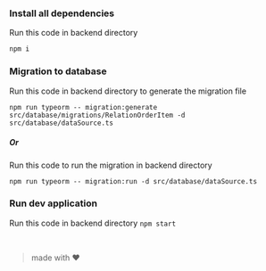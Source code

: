 ### Install all dependencies

Run this code in backend directory

```npm i```

### Migration to database

Run this code in backend directory to generate the migration file

```npm run typeorm -- migration:generate src/database/migrations/RelationOrderItem -d src/database/dataSource.ts```

##### Or

Run this code to run the migration in backend directory

```npm run typeorm -- migration:run -d src/database/dataSource.ts```

### Run dev application

Run this code in backend directory
```npm start```

<br>

> made with :heart: 
